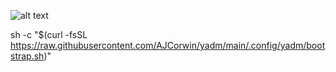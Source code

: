 ![alt text](https://media1.giphy.com/media/xTiIzJSKB4l7xTouE8/giphy.gif)

sh -c "$(curl -fsSL https://raw.githubusercontent.com/AJCorwin/yadm/main/.config/yadm/bootstrap.sh)"
